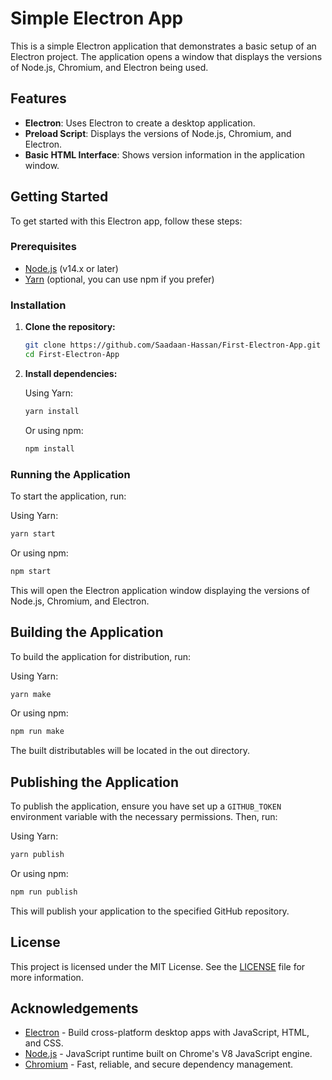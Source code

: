 # Simple Electron App

This is a simple Electron application that demonstrates a basic setup of an Electron project. The application opens a window that displays the versions of Node.js, Chromium, and Electron being used.

## Features

- **Electron**: Uses Electron to create a desktop application.
- **Preload Script**: Displays the versions of Node.js, Chromium, and Electron.
- **Basic HTML Interface**: Shows version information in the application window.

## Getting Started

To get started with this Electron app, follow these steps:

### Prerequisites

- [Node.js](https://nodejs.org/) (v14.x or later)
- [Yarn](https://yarnpkg.com/) (optional, you can use npm if you prefer)

### Installation

1. **Clone the repository:**

   ```sh
   git clone https://github.com/Saadaan-Hassan/First-Electron-App.git
   cd First-Electron-App
   ```

2. **Install dependencies:**

   Using Yarn:

   ```sh
   yarn install
   ```

   Or using npm:

   ```sh
   npm install
   ```

### Running the Application

To start the application, run:

Using Yarn:

```sh
yarn start
```

Or using npm:

```sh
npm start
```

This will open the Electron application window displaying the versions of Node.js, Chromium, and Electron.

## Building the Application

To build the application for distribution, run:

Using Yarn:

```sh
yarn make
```

Or using npm:

```sh
npm run make
```

The built distributables will be located in the out directory.

## Publishing the Application

To publish the application, ensure you have set up a `GITHUB_TOKEN` environment variable with the necessary permissions. Then, run:

Using Yarn:

```sh
yarn publish
```

Or using npm:

```sh
npm run publish
```

This will publish your application to the specified GitHub repository.

## License

This project is licensed under the MIT License. See the [LICENSE](LICENSE) file for more information.

## Acknowledgements

- [Electron](https://www.electronjs.org/) - Build cross-platform desktop apps with JavaScript, HTML, and CSS.
- [Node.js](https://nodejs.org/) - JavaScript runtime built on Chrome's V8 JavaScript engine.
- [Chromium](https://www.chromium.org/) - Fast, reliable, and secure dependency management.
